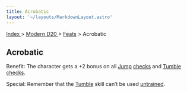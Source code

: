 ```yaml
---
title: Acrobatic
layout: '~/layouts/MarkdownLayout.astro'
---
```


[ Index ](/) > [ Modern D20 ](/modern.d20.srd) > [Feats](/modern.d20.srd/feats) > Acrobatic

## Acrobatic

Benefit: The character gets a +2 bonus on all
[Jump](/modern.d20.srd/skills/jump)
[checks](/modern.d20.srd/skills/skill.basics.php#skill) and
[Tumble](/modern.d20.srd/skills/tumble)
[checks](/modern.d20.srd/skills/skill.basics.php#skill).

Special: Remember that the [Tumble](/modern.d20.srd/skills/tumble) skill can’t
be used [untrained](/modern.d20.srd/skills/skill.basics).

